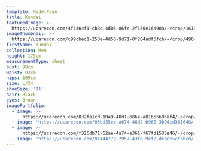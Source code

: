 ```yaml
---
template: ModelPage
title: Kundai
featuredImage: >-
  https://ucarecdn.com/4f3364f1-cb3d-4d05-86fe-2f150e16a90a/-/crop/1619x746/13,900/-/preview/
imageThumbnail: >-
  https://ucarecdn.com/c99cbec1-253e-4d53-9d71-0f204adf5fcb/-/crop/496x653/121,207/-/preview/
firstName: Kundai
collection: Men
height: 179cm
measurementType: chest
bust: 98cm
waist: 93cm
hips: 109cm
size: L/34
shoeSize: '11'
hair: Black
eyes: Brown
imagePortfolio:
  - image: >-
      https://ucarecdn.com/832fa1cd-10a9-48d1-b86e-a81b55695af4/-/crop/683x898/0,126/-/preview/
  - image: 'https://ucarecdn.com/05bd55ec-a674-46d2-b968-3b94ed361648/'
  - image: >-
      https://ucarecdn.com/f326db71-62ae-4a74-a361-f67fd1535e46/-/crop/1215x1563/0,173/-/preview/
  - image: 'https://ucarecdn.com/8c444772-2957-43fb-9ef2-deac65cf5bcd/'
---
```


